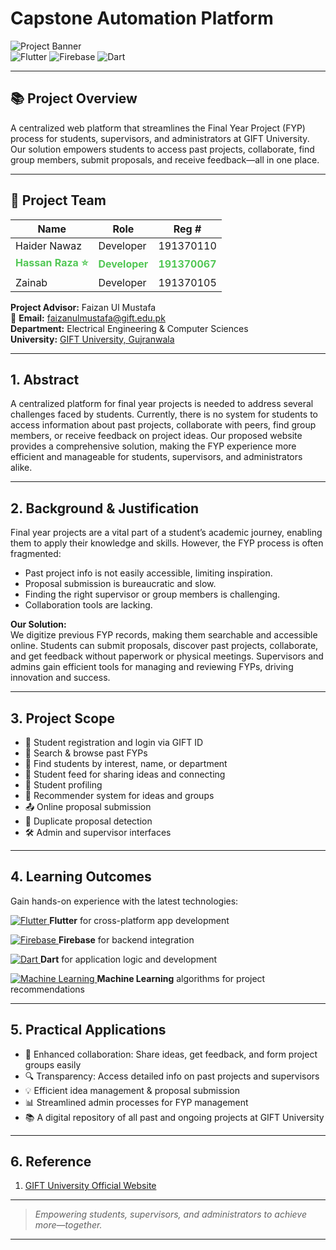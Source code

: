 # Capstone Automation Platform

![Project Banner](https://img.shields.io/badge/Status-Active-brightgreen?style=for-the-badge)  
![Flutter](https://img.shields.io/badge/Flutter-02569B?style=for-the-badge&logo=flutter&logoColor=white)
![Firebase](https://img.shields.io/badge/Firebase-FFCA28?style=for-the-badge&logo=firebase&logoColor=white)
![Dart](https://img.shields.io/badge/Dart-0175C2?style=for-the-badge&logo=dart&logoColor=white)

---

## 📚 Project Overview

A centralized web platform that streamlines the Final Year Project (FYP) process for students, supervisors, and administrators at GIFT University. Our solution empowers students to access past projects, collaborate, find group members, submit proposals, and receive feedback—all in one place.

---

## 👥 Project Team

| Name                                 | Role        | Reg #        |
|-------------------------------------- |------------ |------------- |
| Haider Nawaz                         | Developer   | 191370110    |
| <b><span style="color:#52C755">Hassan Raza ⭐</span></b> | <b><span style="color:#52C755">Developer</span></b> | <b><span style="color:#52C755">191370067</span></b> |
| Zainab                               | Developer   | 191370105    |

**Project Advisor:**  Faizan Ul Mustafa  
📧 **Email:** [faizanulmustafa@gift.edu.pk](mailto:faizanulmustafa@gift.edu.pk)  
**Department:** Electrical Engineering & Computer Sciences  
**University:** [GIFT University, Gujranwala](https://www.gift.edu.pk)  

---

## 1. Abstract

A centralized platform for final year projects is needed to address several challenges faced by students. Currently, there is no system for students to access information about past projects, collaborate with peers, find group members, or receive feedback on project ideas. Our proposed website provides a comprehensive solution, making the FYP experience more efficient and manageable for students, supervisors, and administrators alike.

---

## 2. Background & Justification

Final year projects are a vital part of a student’s academic journey, enabling them to apply their knowledge and skills. However, the FYP process is often fragmented:
- Past project info is not easily accessible, limiting inspiration.
- Proposal submission is bureaucratic and slow.
- Finding the right supervisor or group members is challenging.
- Collaboration tools are lacking.

**Our Solution:**  
We digitize previous FYP records, making them searchable and accessible online. Students can submit proposals, discover past projects, collaborate, and get feedback without paperwork or physical meetings. Supervisors and admins gain efficient tools for managing and reviewing FYPs, driving innovation and success.

---

## 3. Project Scope

- 🔐 Student registration and login via GIFT ID  
- 📁 Search & browse past FYPs  
- 🔎 Find students by interest, name, or department  
- 💬 Student feed for sharing ideas and connecting  
- 👤 Student profiling  
- 🤖 Recommender system for ideas and groups  
- 📤 Online proposal submission  
- 🚫 Duplicate proposal detection  
- 🛠️ Admin and supervisor interfaces

---

## 4. Learning Outcomes

Gain hands-on experience with the latest technologies:

<p align="left">
  <a href="https://flutter.dev/" target="_blank">
    <img src="https://img.shields.io/badge/Flutter-02569B?style=for-the-badge&logo=flutter&logoColor=white" alt="Flutter"/>
  </a>
  <b>Flutter</b> for cross-platform app development
</p>
<p align="left">
  <a href="https://firebase.google.com/" target="_blank">
    <img src="https://img.shields.io/badge/Firebase-FFCA28?style=for-the-badge&logo=firebase&logoColor=white" alt="Firebase"/>
  </a>
  <b>Firebase</b> for backend integration
</p>
<p align="left">
  <a href="https://dart.dev/" target="_blank">
    <img src="https://img.shields.io/badge/Dart-0175C2?style=for-the-badge&logo=dart&logoColor=white" alt="Dart"/>
  </a>
  <b>Dart</b> for application logic and development
</p>
<p align="left">
  <a href="https://en.wikipedia.org/wiki/Machine_learning" target="_blank">
    <img src="https://img.shields.io/badge/Machine%20Learning-FF6F00?style=for-the-badge&logo=google-analytics&logoColor=white" alt="Machine Learning"/>
  </a>
  <b>Machine Learning</b> algorithms for project recommendations
</p>

---

## 5. Practical Applications

- 🤝 Enhanced collaboration: Share ideas, get feedback, and form project groups easily
- 🔍 Transparency: Access detailed info on past projects and supervisors
- 💡 Efficient idea management & proposal submission
- 📊 Streamlined admin processes for FYP management
- 📚 A digital repository of all past and ongoing projects at GIFT University

---

## 6. Reference

1. [GIFT University Official Website](https://www.gift.edu.pk)

---

> *Empowering students, supervisors, and administrators to achieve more—together.*

---

<!--
Feel free to add screenshots, architecture diagrams, or live demo links below!
-->
